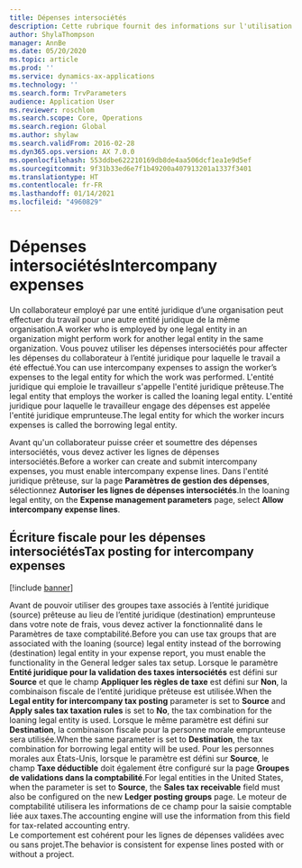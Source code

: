 ```yaml
---
title: Dépenses intersociétés
description: Cette rubrique fournit des informations sur l'utilisation des dépenses intersociétés pour affecter les dépenses du collaborateur à l’entité juridique pour laquelle le travail a été effectué.
author: ShylaThompson
manager: AnnBe
ms.date: 05/20/2020
ms.topic: article
ms.prod: ''
ms.service: dynamics-ax-applications
ms.technology: ''
ms.search.form: TrvParameters
audience: Application User
ms.reviewer: roschlom
ms.search.scope: Core, Operations
ms.search.region: Global
ms.author: shylaw
ms.search.validFrom: 2016-02-28
ms.dyn365.ops.version: AX 7.0.0
ms.openlocfilehash: 553ddbe622210169db8de4aa506dcf1ea1e9d5ef
ms.sourcegitcommit: 9f31b33ed6e7f1b49200a407913201a1337f3401
ms.translationtype: HT
ms.contentlocale: fr-FR
ms.lasthandoff: 01/14/2021
ms.locfileid: "4960829"
---
```

# <a name="intercompany-expenses"></a><span data-ttu-id="4e719-103">Dépenses intersociétés</span><span class="sxs-lookup"><span data-stu-id="4e719-103">Intercompany expenses</span></span>

<span data-ttu-id="4e719-104">Un collaborateur employé par une entité juridique d’une organisation peut effectuer du travail pour une autre entité juridique de la même organisation.</span><span class="sxs-lookup"><span data-stu-id="4e719-104">A worker who is employed by one legal entity in an organization might perform work for another legal entity in the same organization.</span></span> <span data-ttu-id="4e719-105">Vous pouvez utiliser les dépenses intersociétés pour affecter les dépenses du collaborateur à l’entité juridique pour laquelle le travail a été effectué.</span><span class="sxs-lookup"><span data-stu-id="4e719-105">You can use intercompany expenses to assign the worker’s expenses to the legal entity for which the  work was performed.</span></span> <span data-ttu-id="4e719-106">L'entité juridique qui emploie le travailleur s'appelle l'entité juridique prêteuse.</span><span class="sxs-lookup"><span data-stu-id="4e719-106">The legal entity that employs the worker is called the loaning legal entity.</span></span> <span data-ttu-id="4e719-107">L'entité juridique pour laquelle le travailleur engage des dépenses est appelée l'entité juridique emprunteuse.</span><span class="sxs-lookup"><span data-stu-id="4e719-107">The legal entity for which the worker incurs expenses is called the borrowing legal entity.</span></span> 

<span data-ttu-id="4e719-108">Avant qu'un collaborateur puisse créer et soumettre des dépenses intersociétés, vous devez activer les lignes de dépenses intersociétés.</span><span class="sxs-lookup"><span data-stu-id="4e719-108">Before a worker can create and submit intercompany expenses, you must enable intercompany expense lines.</span></span> <span data-ttu-id="4e719-109">Dans l'entité juridique prêteuse, sur la page **Paramètres de gestion des dépenses**, sélectionnez **Autoriser les lignes de dépenses intersociétés**.</span><span class="sxs-lookup"><span data-stu-id="4e719-109">In the loaning legal entity, on the **Expense management parameters** page, select **Allow intercompany expense lines**.</span></span> 

## <a name="tax-posting-for-intercompany-expenses"></a><span data-ttu-id="4e719-110">Écriture fiscale pour les dépenses intersociétés</span><span class="sxs-lookup"><span data-stu-id="4e719-110">Tax posting for intercompany expenses</span></span>

[!include [banner](../includes/banner.md)]

<span data-ttu-id="4e719-111">Avant de pouvoir utiliser des groupes taxe associés à l’entité juridique (source) prêteuse au lieu de l’entité juridique (destination) emprunteuse dans votre note de frais, vous devez activer la fonctionnalité dans le Paramètres de taxe comptabilité.</span><span class="sxs-lookup"><span data-stu-id="4e719-111">Before you can use tax groups that are associated with the loaning (source) legal entity instead of the borrowing (destination) legal entity in your expense report, you must enable the functionality in the General ledger sales tax setup.</span></span> <span data-ttu-id="4e719-112">Lorsque le paramètre **Entité juridique pour la validation des taxes intersociétés** est défini sur **Source** et que le champ **Appliquer les règles de taxe** est défini sur **Non**, la combinaison fiscale de l’entité juridique prêteuse est utilisée.</span><span class="sxs-lookup"><span data-stu-id="4e719-112">When the **Legal entity for intercompany tax posting** parameter is set to **Source** and **Apply sales tax taxation rules** is set to **No**, the tax combination for the loaning legal entity is used.</span></span> <span data-ttu-id="4e719-113">Lorsque le même paramètre est défini sur **Destination**, la combinaison fiscale pour la personne morale emprunteuse sera utilisée.</span><span class="sxs-lookup"><span data-stu-id="4e719-113">When the same parameter is set to **Destination**, the tax combination for borrowing legal entity will be used.</span></span> <span data-ttu-id="4e719-114">Pour les personnes morales aux États-Unis, lorsque le paramètre est défini sur **Source**, le champ **Taxe déductible** doit également être configuré sur la page **Groupes de validations dans la comptabilité**.</span><span class="sxs-lookup"><span data-stu-id="4e719-114">For legal entities in the United States, when the parameter is set to **Source**, the **Sales tax receivable** field must also be configured on the new **Ledger posting groups** page.</span></span> <span data-ttu-id="4e719-115">Le moteur de comptabilité utilisera les informations de ce champ pour la saisie comptable liée aux taxes.</span><span class="sxs-lookup"><span data-stu-id="4e719-115">The accounting engine will use the information from this field for tax-related accounting entry.</span></span>   
<span data-ttu-id="4e719-116">Le comportement est cohérent pour les lignes de dépenses validées avec ou sans projet.</span><span class="sxs-lookup"><span data-stu-id="4e719-116">The behavior is consistent for expense lines posted with or without a project.</span></span>  
